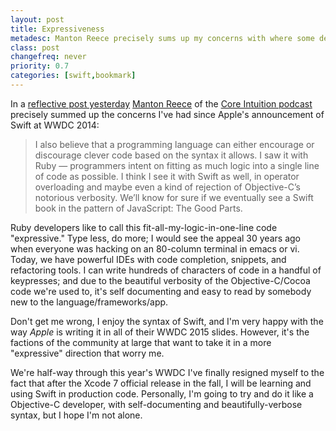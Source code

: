 ```yaml
---
layout: post
title: Expressiveness
metadesc: Manton Reece precisely sums up my concerns with where some developers seem to want to take swift.
class: post
changefreq: never
priority: 0.7
categories: [swift,bookmark]
---
```


In a [reflective post yesterday](http://www.manton.org/2015/06/clever-code-and-wwdc.html) [Manton Reece](http://www.manton.org/) of the [Core Intuition podcast](http://www.coreint.org/) precisely summed up the concerns I've had since Apple's announcement of Swift at WWDC 2014:

> I also believe that a programming language can either encourage or discourage clever code based on the syntax it allows. I saw it with Ruby — programmers intent on fitting as much logic into a single line of code as possible. I think I see it with Swift as well, in operator overloading and maybe even a kind of rejection of Objective-C’s notorious verbosity. We’ll know for sure if we eventually see a Swift book in the pattern of JavaScript: The Good Parts.

Ruby developers like to call this fit-all-my-logic-in-one-line code "expressive."  Type less, do more; I would see the appeal 30 years ago when everyone was hacking on an 80-column terminal in emacs or vi.  Today, we have powerful IDEs with code completion, snippets, and refactoring tools.  I can write hundreds of characters of code in a handful of keypresses; and due to the beautiful verbosity of the Objective-C/Cocoa code we're used to, it's self documenting and easy to read by somebody new to the language/frameworks/app.  

Don't get me wrong, I enjoy the syntax of Swift, and I'm very happy with the way *Apple* is writing it in all of their WWDC 2015 slides. However, it's the factions of the community at large that want to take it in a more "expressive" direction that worry me.   

We're half-way through this year's WWDC I've finally resigned myself to the fact that after the Xcode 7 official release in the fall, I will be learning and using Swift in production code.  Personally, I'm going to try and do it like a Objective-C developer, with self-documenting and beautifully-verbose syntax, but I hope I'm not alone.